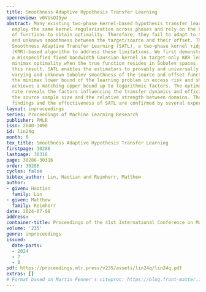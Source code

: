 ```yaml
---
title: Smoothness Adaptive Hypothesis Transfer Learning
openreview: v0VUsQI5yw
abstract: Many existing two-phase kernel-based hypothesis transfer learning algorithms
  employ the same kernel regularization across phases and rely on the known smoothness
  of functions to obtain optimality. Therefore, they fail to adapt to the varying
  and unknown smoothness between the target/source and their offset. This paper introduces
  Smoothness Adaptive Transfer Learning (SATL), a two-phase kernel ridge regression
  (KRR)-based algorithm to address these limitations. We first demonstrate that employing
  a misspecified fixed bandwidth Gaussian kernel in target-only KRR learning can achieve
  minimax optimality when the true function resides in Sobolev spaces. Leveraging
  this result, SATL enables the estimators to provably and universally adapt to the
  varying and unknown Sobolev smoothness of the source and offset functions. We derive
  the minimax lower bound of the learning problem in excess risk and show that SATL
  achieves a matching upper bound up to logarithmic factors. The optimal statistical
  rate reveals the factors influencing the transfer dynamics and efficacy, including
  the source sample size and the relative strength between domains. The theoretical
  findings and the effectiveness of SATL are confirmed by several experiments.
layout: inproceedings
series: Proceedings of Machine Learning Research
publisher: PMLR
issn: 2640-3498
id: lin24q
month: 0
tex_title: Smoothness Adaptive Hypothesis Transfer Learning
firstpage: 30286
lastpage: 30316
page: 30286-30316
order: 30286
cycles: false
bibtex_author: Lin, Haotian and Reimherr, Matthew
author:
- given: Haotian
  family: Lin
- given: Matthew
  family: Reimherr
date: 2024-07-08
address:
container-title: Proceedings of the 41st International Conference on Machine Learning
volume: '235'
genre: inproceedings
issued:
  date-parts:
  - 2024
  - 7
  - 8
pdf: https://proceedings.mlr.press/v235/assets/lin24q/lin24q.pdf
extras: []
# Format based on Martin Fenner's citeproc: https://blog.front-matter.io/posts/citeproc-yaml-for-bibliographies/
---
```

